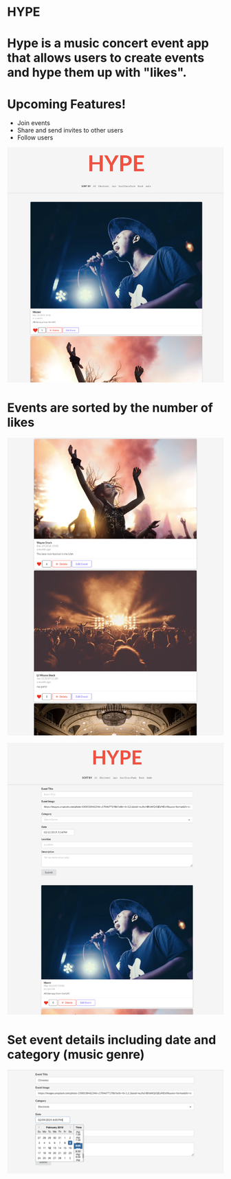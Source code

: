 # HYPE

# Hype is a music concert event app that allows users to create events and hype them up with "likes".

# Upcoming Features!

  - Join events
  - Share and send invites to other users
  - Follow users

![screenshot two](screenshots/2.png)

# Events are sorted by the number of likes

![screenshot three](screenshots/3.png)

![screenshot four](screenshots/4.png)

# Set event details including date and category (music genre)

![screenshot five](screenshots/5.png)
